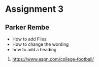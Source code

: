 # Assignment 3
## Parker Rembe
* How to add Files
* How to change the wording
* how to add a heading
1. https://www.espn.com/college-football/
